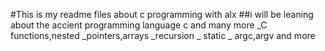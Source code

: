 #This is my readme files about c programming with alx
##i will be leaning about the accient programming language c and many more
_C functions,nested
_pointers,arrays
_recursion 
_ static
_ argc,argv and more
